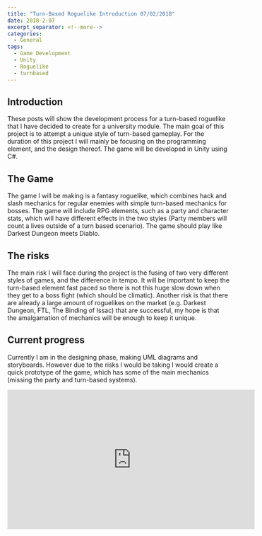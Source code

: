 ```yaml
---
title: "Turn-Based Roguelike Introduction 07/02/2018"
date: 2018-2-07
excerpt_separator: <!--more-->
categories:
  - General
tags:
  - Game Development
  - Unity
  - Roguelike
  - turnbased
---
```

<!--more-->
## Introduction
These posts will show the development process for a turn-based roguelike that I have decided to create for a university module. The main goal of this project is to attempt a unique style of turn-based gameplay. For the duration of this project I will mainly be focusing on the programming element, and the design thereof. The game will be developed in Unity using C#.
## The Game
The game I will be making is a fantasy roguelike, which combines hack and slash mechanics for regular enemies with simple turn-based mechanics for bosses. The game will include RPG elements, such as a party and character stats, which will have different effects in the two styles (Party members will count a lives outside of a turn based scenario). The game should play like Darkest Dungeon meets Diablo.
## The risks
The main risk I will face during the project is the fusing of two very different styles of games, and the difference in tempo. It will be important to keep the turn-based element fast paced so there is not this huge slow down when they get to a boss fight (which should be climatic). Another risk is that there are already a large amount of roguelikes on the market (e.g. Darkest Dungeon, FTL, The Binding of Issac) that are successful, my hope is that the amalgamation of mechanics will be enough to keep it unique.
## Current progress
Currently I am in the designing phase, making UML diagrams and storyboards. However due to the risks I would be taking I would create a quick prototype of the game, which has some of the main mechanics (missing the party and turn-based systems).

<html>
<iframe width="560" height="315" src="https://www.youtube.com/embed/2iGyctMw3Iw" frameborder="0" allow="autoplay; encrypted-media" allowfullscreen></iframe>
</html>
